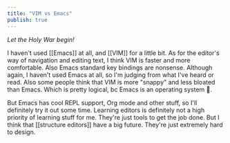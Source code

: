 ```yaml
---
title: "VIM vs Emacs"
publish: true
---
```


*Let the Holy War begin!*

I haven't used [[Emacs]] at all, and [[VIM]] for a little bit. As for the editor's way of navigation and editing text, I think VIM is faster and more comfortable. Also Emacs standard key bindings are nonsense. Although again, I haven't used Emacs at all, so I'm judging from what I've heard or read. Also some people think that VIM is more "snappy" and less bloated than Emacs. Which is pretty logical, bc Emacs is an operating system 🙂.

But Emacs has cool REPL support, Org mode and other stuff, so I'll definitely try it out some time. Learning editors is definitely not a high priority of learning stuff for me. They're just tools to get the job done. But I think that [[structure editors]] have a big future. They're just extremely hard to design.
